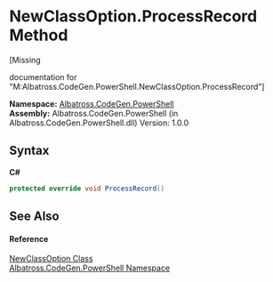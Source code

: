 # NewClassOption.ProcessRecord Method 
 

\[Missing <summary> documentation for "M:Albatross.CodeGen.PowerShell.NewClassOption.ProcessRecord"\]

**Namespace:**&nbsp;<a href="N_Albatross_CodeGen_PowerShell.md">Albatross.CodeGen.PowerShell</a><br />**Assembly:**&nbsp;Albatross.CodeGen.PowerShell (in Albatross.CodeGen.PowerShell.dll) Version: 1.0.0

## Syntax

**C#**<br />
``` C#
protected override void ProcessRecord()
```


## See Also


#### Reference
<a href="T_Albatross_CodeGen_PowerShell_NewClassOption.md">NewClassOption Class</a><br /><a href="N_Albatross_CodeGen_PowerShell.md">Albatross.CodeGen.PowerShell Namespace</a><br />